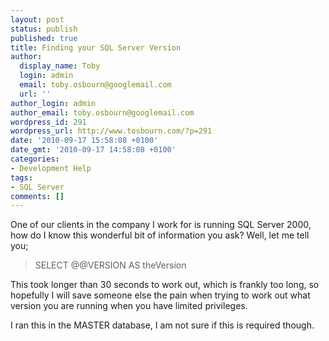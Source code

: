 ```yaml
---
layout: post
status: publish
published: true
title: Finding your SQL Server Version
author:
  display_name: Toby
  login: admin
  email: toby.osbourn@googlemail.com
  url: ''
author_login: admin
author_email: toby.osbourn@googlemail.com
wordpress_id: 291
wordpress_url: http://www.tosbourn.com/?p=291
date: '2010-09-17 15:58:08 +0100'
date_gmt: '2010-09-17 14:58:08 +0100'
categories:
- Development Help
tags:
- SQL Server
comments: []
---
```

<p>One of our clients in the company I work for is running SQL Server 2000, how do I know this wonderful bit of information you ask? Well, let me tell you;</p>
<blockquote><p>SELECT @@VERSION AS theVersion</p></blockquote>
<p>This took longer than 30 seconds to work out, which is frankly too long, so hopefully I will save someone else the pain when trying to work out what version you are running when you have limited privileges.</p>
<p>I ran this in the MASTER database, I am not sure if this is required though.</p>
